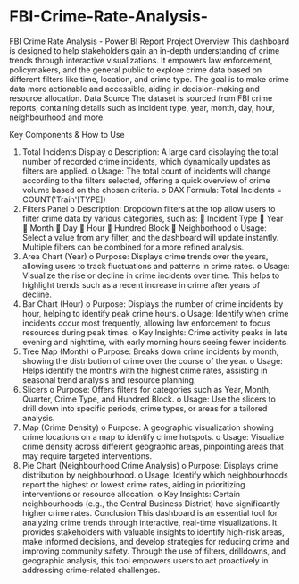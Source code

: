 # FBI-Crime-Rate-Analysis-
FBI Crime Rate Analysis - Power BI Report
Project Overview
This dashboard is designed to help stakeholders gain an in-depth understanding of crime trends through interactive visualizations. It empowers law enforcement, policymakers, and the general public to explore crime data based on different filters like time, location, and crime type. The goal is to make crime data more actionable and accessible, aiding in decision-making and resource allocation.
Data Source
The dataset is sourced from FBI crime reports, containing details such as incident type, year, month, day, hour, neighbourhood and more.
 
Key Components & How to Use
1.	Total Incidents Display
o	Description: A large card displaying the total number of recorded crime incidents, which dynamically updates as filters are applied.
o	Usage: The total count of incidents will change according to the filters selected, offering a quick overview of crime volume based on the chosen criteria.
o	DAX Formula: Total Incidents = COUNT('Train'[TYPE])
2.	Filters Panel
o	Description: Dropdown filters at the top allow users to filter crime data by various categories, such as:
	Incident Type
	Year
	Month
	Day
	Hour
	Hundred Block
	Neighborhood
o	Usage: Select a value from any filter, and the dashboard will update instantly. Multiple filters can be combined for a more refined analysis.
3.	Area Chart (Year)
o	Purpose: Displays crime trends over the years, allowing users to track fluctuations and patterns in crime rates.
o	Usage: Visualize the rise or decline in crime incidents over time. This helps to highlight trends such as a recent increase in crime after years of decline.
4.	Bar Chart (Hour)
o	Purpose: Displays the number of crime incidents by hour, helping to identify peak crime hours.
o	Usage: Identify when crime incidents occur most frequently, allowing law enforcement to focus resources during peak times.
o	Key Insights: Crime activity peaks in late evening and nighttime, with early morning hours seeing fewer incidents.
5.	Tree Map (Month)
o	Purpose: Breaks down crime incidents by month, showing the distribution of crime over the course of the year.
o	Usage: Helps identify the months with the highest crime rates, assisting in seasonal trend analysis and resource planning.
6.	Slicers
o	Purpose: Offers filters for categories such as Year, Month, Quarter, Crime Type, and Hundred Block.
o	Usage: Use the slicers to drill down into specific periods, crime types, or areas for a tailored analysis.
7.	Map (Crime Density)
o	Purpose: A geographic visualization showing crime locations on a map to identify crime hotspots.
o	Usage: Visualize crime density across different geographic areas, pinpointing areas that may require targeted interventions.
8.	Pie Chart (Neighbourhood Crime Analysis)
o	Purpose: Displays crime distribution by neighbourhood.
o	Usage: Identify which neighbourhoods report the highest or lowest crime rates, aiding in prioritizing interventions or resource allocation.
o	Key Insights: Certain neighbourhoods (e.g., the Central Business District) have significantly higher crime rates.
Conclusion
This dashboard is an essential tool for analyzing crime trends through interactive, real-time visualizations. It provides stakeholders with valuable insights to identify high-risk areas, make informed decisions, and develop strategies for reducing crime and improving community safety. Through the use of filters, drilldowns, and geographic analysis, this tool empowers users to act proactively in addressing crime-related challenges.

